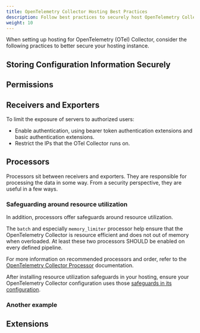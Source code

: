```yaml
---
title: OpenTelemetry Collector Hosting Best Practices
description: Follow best practices to securely host OpenTelemetry Collector.
weight: 10
---
```


When setting up hosting for OpenTelemetry (OTel) Collector, consider the
following practices to better secure your hosting instance.

## Storing Configuration Information Securely

<!--- TODO: SHOULD ensure sensitive configuration information is stored securely. How? -->

## Permissions

<!--- TODO: SHOULD not run the OpenTelemetry Collector as root/admin user. Why? (Give the reader motivation.) How do you do that?
- NOTE: MAY require privileged access for some components -->

## Receivers and Exporters

To limit the exposure of servers to authorized users:

- Enable authentication, using bearer token authentication extensions and basic authentication extensions.
- Restrict the IPs that the OTel Collector runs on.

## Processors

Processors sit between receivers and exporters. They are responsible for
processing the data in some way. From a security perspective, they are useful in
a few ways.

### Safeguarding around resource utilization

In addition, processors offer safeguards around resource utilization.

<!-- start same page content in otel-collector-configuration-best-practices -->

The `batch` and especially `memory_limiter` processor help ensure that the
OpenTelemetry Collector is resource efficient and does not out of memory when
overloaded. At least these two processors SHOULD be enabled on every defined
pipeline.

For more information on recommended processors and order, refer to the
[OpenTelemetry Collector Processor](https://github.com/open-telemetry/opentelemetry-collector/tree/main/processor)
documentation.

<!-- /end same page content in otel-collector-configuration-best-practices -->

After installing resource utilization safeguards in your hosting, ensure your
OpenTelemetry Collector configuration uses those
[safeguards in its configuration](/security/otel-collector-configuration-best-practices/).

### Another example

<!--- TODO: INSERT ADDITIONAL EXAMPLES HERE. -->

## Extensions

<!--- TODO: Extensions SHOULD NOT expose sensitive health or telemetry data. How? What can you do? -->
